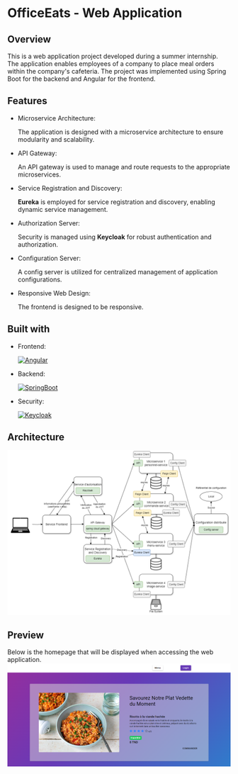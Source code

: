 # OfficeEats - Web Application
## Overview
This is a web application project developed during a summer internship. The application enables employees of a company to place meal orders within the company's cafeteria. The project was implemented using Spring Boot for the backend and Angular for the frontend.
## Features
- Microservice Architecture:

  The application is designed with a microservice architecture to ensure modularity and scalability.
- API Gateway:

  An API gateway is used to manage and route requests to the appropriate microservices.
- Service Registration and Discovery:

  **Eureka** is employed for service registration and discovery, enabling dynamic service management.
- Authorization Server:

  Security is managed using **Keycloak** for robust authentication and authorization.
- Configuration Server:

  A config server is utilized for centralized management of application configurations.
- Responsive Web Design:

  The frontend is designed to be responsive.
## Built with
- Frontend:
  
  [![Angular][Angular.io]][Angular-url]
- Backend:
  
  [![SpringBoot][SpringBoot.io]][SpringBoot-url]
- Security:
  
  [![Keycloak][Keycloak.io]][Keycloak-url]
## Architecture
![Architecture Microservice](images/Architecture_MS.png)
## Preview
Below is the homepage that will be displayed when accessing the web application.
![OfficeEats](images/Application_Preview.png)

<!-- https://www.markdownguide.org/basic-syntax/#reference-style-links -->
[Angular.io]: https://img.shields.io/badge/Angular-DD0031?style=for-the-badge&logo=angular&logoColor=white
[Angular-url]: https://angular.io/
[SpringBoot.io]: https://img.shields.io/badge/Spring%20Boot-FFFFFF?style=for-the-badge&logo=springboot&logoColor=6DB33F&labelColor=FFFFFf&color=6DB33F
[SpringBoot-url]: https://spring.io/projects/spring-boot
[Keycloak.io]: https://img.shields.io/badge/Keycloak-FFFFFF?style=for-the-badge&logo=keycloak&logoColor=08B6E0
[Keycloak-url]: https://www.keycloak.org/
